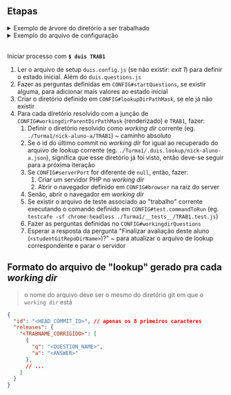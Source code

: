 ## Etapas

<details>
<summary>Exemplo de árvore do diretório a ser trabalhado</summary>

```bash
.
├── duis.questions.js
├── duis.config.js
├── Turma1
│   ├── __tests__
│   │   └── TRAB1.test.js
│   ├── nick-aluno-a # git repo
│   │   ├── TRAB1
│   │   │   └── index.html ## or `index.php`
│   │   ├── TRAB2
│   │   └── # ...
│   ├── nick-aluno-b
│   │   └── # ...
│   └── #...
└── Turma2
    └── #...
```
</details>

<details>
<summary>Exemplo do arquivo de configuração</summary>

```js
```

</details>
<br>

Iniciar processo com **`$ duis TRAB1`**

1. Ler o arquivo de setup `duis.config.js` (se não existir: _exit 1_) para definir o estado inicial. Além do `duis.questions.js`
2. Fazer as perguntas definidas em `CONFIG#startQuestions`, se existir alguma, para adicionar mais valores ao estado inicial
3. Criar o diretório definido em `CONFIG#lookupDirPathMask`, se ele já não existir
4. Para cada diretório resolvido com a junção de `CONFIG#workingdirParentDirPathMask` (renderizado) e `TRAB1`, fazer:
    1. Definir o diretório resolvido como _working dir_ corrente (eg. `./Turma1/nick-aluno-a/TRAB1`) ~ caminho absoluto
    2. Se o id do último commit no _working dir_ for igual ao recuperado do arquivo de lookup corrente (eg. `./Turma1/.duis.lookup/nick-aluno-a.json`), significa que esse diretório já foi visto, então deve-se seguir para a próxima iteração
    3. Se `CONFIG#serverPort` for diferente de `null`, então, fazer:
        1. Criar um servidor PHP no _working dir_
        2. Abrir o navegador definido em `CONFIG#browser` na raiz do server
    4. Senão, abrir o navegador em _working dir_
    5. Se existir o arquivo de teste associado ao "trabalho" corrente executando o comando definido em `CONFIG#test.commandToRun` (eg. `testcafe -sf chrome:headless ./Turma1/__tests__/TRAB1.test.js`)
    6. Fazer as perguntas definidas no `CONFIG#workingdirQuestions`
    7. Esperar a resposta da pergunta "Finalizar avaliação deste aluno (`<studentGitRepoDirName>`)?" ~ para atualizar o arquivo de lookup correspondente e parar o servidor

## Formato do arquivo de "lookup" gerado pra cada _working dir_
> o nome do arquivo deve ser o mesmo do diretório git em que o `working dir` está

```json
{
  "id": "<HEAD_COMMIT_ID>", // apenas os 8 primeiros caracteres
  "releases": {
    "<TRABNAME_CORRIGIDO>": [
      {
        "q": "<QUESTION_NAME>",
        "a": "<ANSWER>"
      },
      // ...
    ]
  }
}
```
